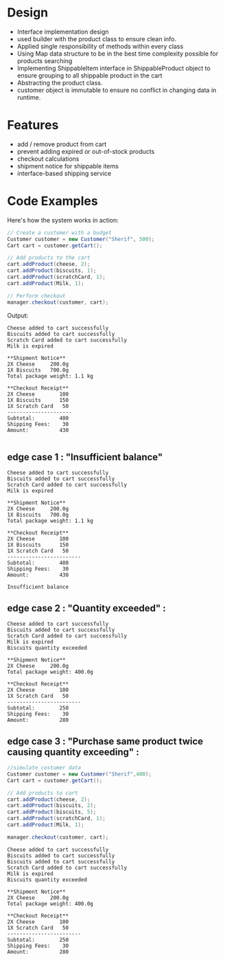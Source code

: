 # Design 
- Interface implementation design
- used builder with the product class to ensure clean info.
- Applied single responsibility of methods within every class
- Using Map data structure to be in the best time complexity possible for products searching 
- Implementing ShippableItem interface in ShippableProduct object to ensure grouping to all shippable product in the cart
- Abstracting the product class.
- customer object is immutable to ensure no conflict in changing data in runtime.

# Features
- add / remove product from cart
- prevent adding expired or out-of-stock products 
- checkout calculations 
- shipment notice for shippable items 
- interface-based shipping service

# Code Examples

Here's how the system works in action:

```java
// Create a customer with a budget
Customer customer = new Customer("Sherif", 500);
Cart cart = customer.getCart();

// Add products to the cart
cart.addProduct(cheese, 2);        
cart.addProduct(biscuits, 1);      
cart.addProduct(scratchCard, 1);    
cart.addProduct(Milk, 1);    

// Perform checkout
manager.checkout(customer, cart);
```
Output: 

```text
Cheese added to cart successfully
Biscuits added to cart successfully
Scratch Card added to cart successfully
Milk is expired

**Shipment Notice**
2X Cheese     200.0g
1X Biscuits   700.0g
Total package weight: 1.1 kg

**Checkout Receipt**
2X Cheese        100
1X Biscuits      150
1X Scratch Card   50
---------------------
Subtotal:        400
Shipping Fees:    30
Amount:          430


```
## edge case 1 : "Insufficient balance"

```text
Cheese added to cart successfully  
Biscuits added to cart successfully  
Scratch Card added to cart successfully  
Milk is expired  

**Shipment Notice**
2X Cheese     200.0g  
1X Biscuits   700.0g  
Total package weight: 1.1 kg  

**Checkout Receipt**
2X Cheese        100  
1X Biscuits      150  
1X Scratch Card   50  
------------------------  
Subtotal:        400  
Shipping Fees:    30  
Amount:          430  

Insufficient balance

```

## edge case 2 : "Quantity exceeded" :

```text
Cheese added to cart successfully  
Biscuits added to cart successfully  
Scratch Card added to cart successfully  
Milk is expired  
Biscuits quantity exceeded  

**Shipment Notice**
2X Cheese     200.0g  
Total package weight: 400.0g  

**Checkout Receipt**
2X Cheese        100  
1X Scratch Card   50  
------------------------  
Subtotal:        250  
Shipping Fees:    30  
Amount:          280  

```
## edge case 3 : "Purchase same product twice causing quantity exceeding" : 
```java
//simulate costumer data
Customer customer = new Customer("Sherif",400);
Cart cart = customer.getCart();

// Add products to cart
cart.addProduct(cheese, 2);
cart.addProduct(biscuits, 2);
cart.addProduct(biscuits, 5);
cart.addProduct(scratchCard, 1);
cart.addProduct(Milk, 1);

manager.checkout(customer, cart);
```

```text
Cheese added to cart successfully  
Biscuits added to cart successfully  
Biscuits added to cart successfully  
Scratch Card added to cart successfully  
Milk is expired  
Biscuits quantity exceeded  

**Shipment Notice**
2X Cheese     200.0g  
Total package weight: 400.0g  

**Checkout Receipt**
2X Cheese        100  
1X Scratch Card   50  
------------------------  
Subtotal:        250  
Shipping Fees:    30  
Amount:          280  

```
